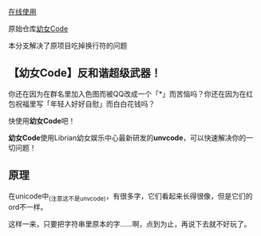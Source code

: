 [在线使用](https://ahzvenol.github.io/UNVCode/)

原始仓库[幼女Code](https://github.com/RimoChan/unvcode)

本分支解决了原项目吃掉换行符的问题


## 【幼女Code】反和谐超级武器！

你还在因为在群名里加入色图而被QQ改成一个「*」而苦恼吗？你还在因为在红包祝福里写「年轻人好好自慰」而白白花钱吗？

快使用**幼女Code**吧！

**幼女Code**使用Librian幼女娱乐中心最新研发的**unvcode**，可以快速解决你的一切问题！


## 原理

在unicode中<sub>(注意这不是unvcode)</sub>，有很多字，它们看起来长得很像，但是它们的ord不一样。

这样一来，只要把字符串里原本的字……啊，点到为止，再说下去就不好玩了。
